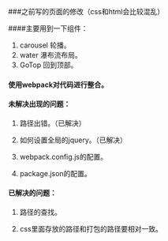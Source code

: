 ###之前写的页面的修改（css和html会比较混乱）

####主要用到一下组件：

1. carousel 轮播。
2. water 瀑布流布局。
3. GoTop 回到顶部。

#### 使用webpack对代码进行整合。

#### 未解决出现的问题： 

1. 路径出错。（已解决）

2. 如何设置全局的jquery。（已解决）

3. webpack.config.js的配置。

4. package.json的配置。

#### 已解决的问题：

1. 路径的查找。

2. css里面存放的路径和打包的路径要相对一致。
